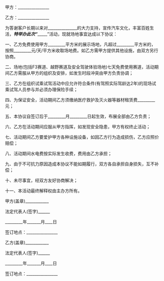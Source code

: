 
 


甲方：________________


乙方：________________


为答谢客户长期以来对_______________的大力支持，宣传汽车文化，丰富百姓生活，_________特举办此次“______________”活动，现就场地事宜达成以下协议：


一、乙方免费使用甲方_________平方米的展示场地，凡超过_________平方米的，按照_________元/天/平方米收取场地费。如乙方需甲方提供其他设施，由双方另行协商。


二、场地(包括F3赛道、越野赛道及安全驾驶体验场地)七天免费使用赛道，活动期间乙方需服从甲方的组织及安排，如发生时段冲突由甲方负责协调；


三、乙方在组织试乘试驾活动中应允许符合条件(有驾照实际驾龄达2年)的现场试乘试驾人员参与并必须办理保险手续；


四、为保证安全，活动期间乙方须缴纳医疗救护及灭火器等器材租赁费_________元；


五、本协议自签订后于_________月_________日起生效，布展全部由乙方负责；


六、乙方在活动期间应服从甲方指挥，如发现安全隐患，甲方有权终止活动；


七、活动期间乙方要爱护甲方各种设施设备，如因乙方行为造成损伤，乙方应照价赔偿；


八、活动期间水电费按实际发生收费，费用由乙方承担；


九、由于不可抗力原因造成本协议不能如期履行，双方各自承担自身损失，互不补偿；


十、未尽事宜，经双方友好协商解决；


十一、本活动最终解释权由主办方所有。


甲方(盖章)____________


法定代表人(签字)______


_________年_______月____日


签订地点：________________


乙方(盖章)____________


法定代表人(签字)______


_________年_______月____日


签订地点：________________
 


 

 
 
 
 
 
  


  
 

  


  


  
 
 
 
 

